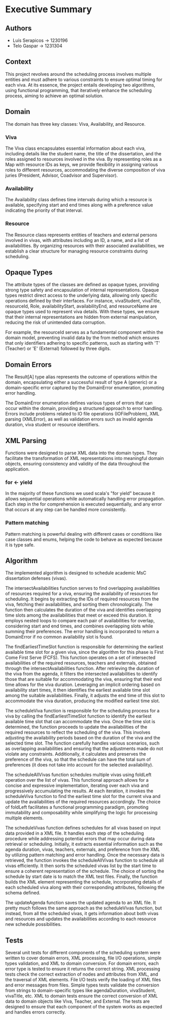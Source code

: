 # Executive Summary

## Authors
- Luís Serapicos -> 1230196
- Telo Gaspar -> 1231304

## Context


This project revolves around the scheduling process involves multiple entities and must adhere to various constraints to ensure optimal timing for each viva. At its essence, the project entails developing two algorithms, using functional programming, that iteratively enhance the scheduling process, aiming to achieve an optimal solution.

## Domain

The domain has three key classes: Viva, Availability, and Resource.

### Viva
The Viva class encapsulates essential information about each viva, including details like the student name, the title of the dissertation, and the roles assigned to resources involved in the viva. By representing roles as a Map with resource IDs as keys, we provide flexibility in assigning various roles to different resources, accommodating the diverse composition of viva juries (President, Advisor, Coadvisor and Supervisor).

### Availability
The Availability class defines time intervals during which a resource is available, specifying start and end times along with a preference value indicating the priority of that interval.

### Resource
The Resource class represents entities of teachers and external persons involved in vivas, with attributes including an ID, a name, and a list of availabilities. By organizing resources with their associated availabilities, we establish a clear structure for managing resource constraints during scheduling. 


## Opaque Types

The attribute types of the classes are defined as opaque types, providing strong type safety and encapsulation of internal representations. Opaque types restrict direct access to the underlying data, allowing only specific operations defined by their interfaces. For instance, vivaStudent, vivaTitle, resourceId, Role, availabilityStart, availabilityEnd, and resourceName are opaque types used to represent viva details. With these types, we ensure that their internal representations are hidden from external manipulation, reducing the risk of unintended data corruption.

For example, the resourceId serves as a fundamental component within the domain model, preventing invalid data by the from method which ensures that only identifiers adhering to specific patterns, such as starting with 'T' (Teacher) or 'E' (External) followed by three digits.


## Domain Errors

The Result[A] type alias represents the outcome of operations within the domain, encapsulating either a successful result of type A (generic) or a domain-specific error captured by the DomainError enumeration, promoting error handling.

The DomainError enumeration defines various types of errors that can occur within the domain, providing a structured approach to error handling. Errors include problems related to IO file operations (IOFileProblem), XML parsing (XMLError), as well as validation errors such as invalid agenda duration, viva student or resource identifiers.


## XML Parsing
Functions were designed to parse XML data into the domain types. They facilitate the transformation of XML representations into meaningful domain objects, ensuring consistency and validity of the data throughout the application.

### for <- yield
In the majority of these functions we used scala's "for yield" because it allows sequential operations while automatically handling error propagation. Each step in the for comprehension is executed sequentially, and any error that occurs at any step can be handled more consistently.

### Pattern matching
Pattern matching is powerful dealing with different cases or conditions like case classes and enums, helping the code to behave as expected because it is type safe.


## Algorithm
The implemented algorithm is designed to schedule academic MsC dissertation defenses (vivas).

The intersectAvailabilities function serves to find overlapping availabilities of resources required for a viva, ensuring the availability of resources for scheduling. It begins by extracting the IDs of required resources from the viva, fetching their availabilities, and sorting them chronologically. The function then calculates the duration of the viva and identifies overlapping time slots among the availabilities that meet or exceed this duration. It employs nested loops to compare each pair of availabilities for overlap, considering start and end times, and combines overlapping slots while summing their preferences. The error handling is incorporated to return a DomainError if no common availability slot is found.

The findEarliestTimeSlot function is responsible for determining the earliest available time slot for a given viva, since the algorithm for this phase is First Come First Serve (FCFS). This function operates on a set of intersected availabilities of the required resources, teachers and externals, obtained through the intersectAvailabilities function. After retrieving the duration of the viva from the agenda, it filters the intersected availabilities to identify those that are suitable for accommodating the viva, ensuring that their end time allows for the viva duration. Leveraging an implicit ordering based on availability start times, it then identifies the earliest available time slot among the suitable availabilities. Finally, it adjusts the end time of this slot to accommodate the viva duration, producing the modified earliest time slot.

The scheduleViva function is responsible for the scheduling process for a viva by calling the findEarliestTimeSlot function to identify the earliest available time slot that can accommodate the viva. Once the time slot is determined, the function proceeds to update the availabilities of the required resources to reflect the scheduling of the viva. This involves adjusting the availability periods based on the duration of the viva and the selected time slot. The function carefully handles various scenarios, such as overlapping availabilities and ensuring that the adjustments made do not violate any constraints. Additionally, it calculates and preserves the preference of the viva, so that the schedule can have the total sum of preferences (it does not take into account for the selected availability).

The scheduleAllVivas function schedules multiple vivas using foldLeft operation over the list of vivas. This functional approach allows for a concise and expressive implementation, iterating over each viva and progressively accumulating the results. At each iteration, it invokes the scheduleViva function to find the earliest time slot for the current viva and update the availabilities of the required resources accordingly. The choice of foldLeft facilitates a functional programming paradigm, promoting immutability and composability while simplifying the logic for processing multiple elements.

The scheduleVivas function defines schedules for all vivas based on input data provided in a XML file. It handles each step of the scheduling procedure while addressing potential errors that may occur during data retrieval or scheduling. Initially, it extracts essential information such as the agenda duration, vivas, teachers, externals, and preference from the XML by utilizing pattern matching and error handling. Once the necessary data is retrieved, the function invokes the scheduleAllVivas function to schedule all vivas efficiently. It then sorts the scheduled vivas list by the start time to ensure a coherent representation of the schedule. The choice of sorting the schedule by start date is to match the XML test files. Finally, the function builds the XML element representing the schedule, incorporating details of each scheduled viva along with their corresponding attributes, following the schema defined.

The updateAgenda function saves the updated agenda to an XML file. It pretty much follows the same approach as the scheduleVivas function, but instead, from all the scheduled vivas, it gets information about both vivas and resources and updates the availabilities according to each resource new schedule possibilities.


## Tests
Several unit tests for different components of the scheduling system were written to cover domain errors, XML processing, file I/O operations, simple types validation, and XML to domain conversion. For domain errors, each error type is tested to ensure it returns the correct string. XML processing tests check the correct extraction of nodes and attributes from XML, and the traversal of XML elements. File I/O tests verify the loading of XML files and error messages from files. Simple types tests validate the conversion from strings to domain-specific types like agendaDuration, vivaStudent, vivaTitle, etc. XML to domain tests ensure the correct conversion of XML data to domain objects like Viva, Teacher, and External. The tests are designed to ensure that each component of the system works as expected and handles errors correctly.